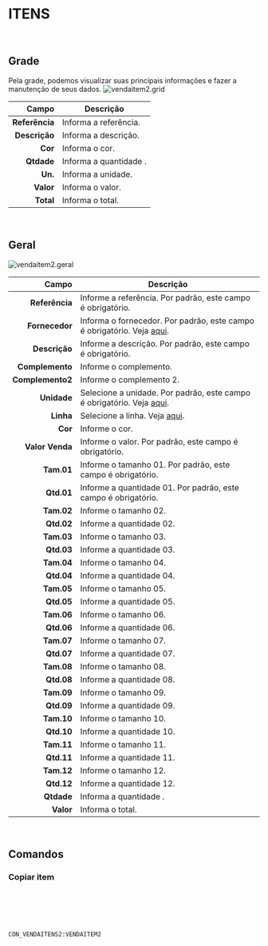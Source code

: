# ITENS
<br>

## Grade
Pela grade, podemos visualizar suas principais informações e fazer a manutenção de seus dados.
![vendaitem2.grid](https://raw.githubusercontent.com/netforcews/docs-siscom/master/geral/imagens/vendaitem2.grid.png)

Campo | Descrição
--:|---
**Referência** | Informa a referência.
**Descrição** | Informa a descrição.
**Cor** | Informa o cor.
**Qtdade** | Informa a quantidade .
**Un.** | Informa a unidade.
**Valor** | Informa o valor.
**Total** | Informa o total.
<br>

## Geral
![vendaitem2.geral](https://raw.githubusercontent.com/netforcews/docs-siscom/master/geral/imagens/vendaitem2.geral.png)

Campo | Descrição
--:|---
**Referência** | Informe a referência. Por padrão, este campo é obrigatório.
**Fornecedor** | Informa o fornecedor. Por padrão, este campo é obrigatório. Veja [aqui](/cadastros/pessoa.md).
**Descrição** | Informe a descrição. Por padrão, este campo é obrigatório.
**Complemento** | Informe o complemento.
**Complemento2** | Informe o complemento 2.
**Unidade** | Selecione a unidade. Por padrão, este campo é obrigatório. Veja [aqui](/cadastros/unidadesmedida.md).
**Linha** | Selecione a linha. Veja [aqui](/cadastros/linhasdeproduto.md).
**Cor** | Informe o cor.
**Valor Venda** | Informe o valor. Por padrão, este campo é obrigatório.
**Tam.01** | Informe o tamanho 01. Por padrão, este campo é obrigatório.
**Qtd.01** | Informe a quantidade 01. Por padrão, este campo é obrigatório.
**Tam.02** | Informe o tamanho 02.
**Qtd.02** | Informe a quantidade 02.
**Tam.03** | Informe o tamanho 03.
**Qtd.03** | Informe a quantidade 03.
**Tam.04** | Informe o tamanho 04.
**Qtd.04** | Informe a quantidade 04.
**Tam.05** | Informe o tamanho 05.
**Qtd.05** | Informe a quantidade 05.
**Tam.06** | Informe o tamanho 06.
**Qtd.06** | Informe a quantidade 06.
**Tam.07** | Informe o tamanho 07.
**Qtd.07** | Informe a quantidade 07.
**Tam.08** | Informe o tamanho 08.
**Qtd.08** | Informe a quantidade 08.
**Tam.09** | Informe o tamanho 09.
**Qtd.09** | Informe a quantidade 09.
**Tam.10** | Informe o tamanho 10.
**Qtd.10** | Informe a quantidade 10.
**Tam.11** | Informe o tamanho 11.
**Qtd.11** | Informe a quantidade 11.
**Tam.12** | Informe o tamanho 12.
**Qtd.12** | Informe a quantidade 12.
**Qtdade** | Informa a quantidade .
**Valor** | Informa o total.
<br>

## Comandos
### Copiar item
<br>
<br>
<br>
<br>

```CON_VENDAITENS2:VENDAITEM2```

